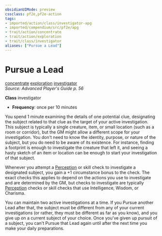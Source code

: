 ```yaml
---
obsidianUIMode: preview
cssclass: pf2e,pf2e-action
tags:
- imported/action/class/investigator-apg
- imported/compendium/src/pf2e/apg
- trait/action/concentrate
- trait/action/exploration
- trait/class/investigator
aliases: ["Pursue a Lead"]
---
```

# Pursue a Lead
[concentrate](concentrate.md)  [exploration](exploration.md)  [investigator](rules/traits/investigator-apg.md)  
*Source: Advanced Player's Guide p. 56*  

**Class** investigator
- **Frequency**: once per 10 minutes

You spend 1 minute examining the details of one potential clue, designating the subject related to that clue as the target of your active investigation. This subject is typically a single creature, item, or small location (such as a room or corridor), but the GM might allow a different scope for your investigation. You don't need to know the identity, purpose, or nature of the subject, but you do need to be aware of its existence. For instance, finding a footprint is enough to investigate the creature that left it, and seeing a hasty sketch of an item or location can be enough to start your investigation of that subject.

Whenever you attempt a [Perception](../../compendium/skills.md#Perception) or skill check to investigate a designated subject, you gain a +1 circumstance bonus to the check. The exact checks this applies to depend on the actions you use to investigate and are determined by the GM, but checks to investigate are typically [Perception](../../compendium/skills.md#Perception) checks or skill checks that use Intelligence, Wisdom, or Charisma.

You can maintain two active investigations at a time. If you Pursue another Lead after that, the subject must be different from any of your current investigations (or rather, they must be different as far as you know), and you give up on a current subject of your choice. Once you've given up pursuit of a subject, you can't Pursue that Lead again until after the next time you make your daily preparations.